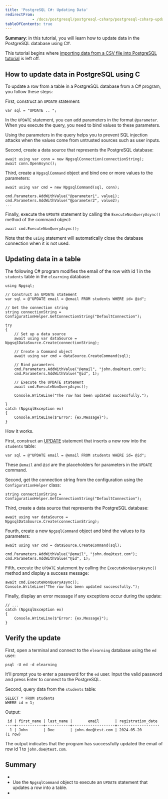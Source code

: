 ```yaml
---
title: 'PostgreSQL C#: Updating Data'
redirectFrom: 
            - /docs/postgresql/postgresql-csharp/postgresql-csharp-update/
tableOfContents: true
---
```



**Summary**: in this tutorial, you will learn how to update data in the PostgreSQL database using C#.





This tutorial begins where [importing data from a CSV file into PostgreSQL tutorial](https://www.postgresqltutorial.com/postgresql-csharp/postgresql-csharp-import-csv-file/) is left off.





## How to update data in PostgreSQL using C





To update a row from a table in a PostgreSQL database from a C# program, you follow these steps:





First, construct an `UPDATE` statement:





```
var sql = "UPDATE .. ";
```





In the `UPDATE` statement, you can add parameters in the format `@parameter`. When you execute the query, you need to bind values to these parameters.





Using the parameters in the query helps you to prevent SQL injection attacks when the values come from untrusted sources such as user inputs.





Second, create a data source that represents the PostgreSQL database:





```
await using var conn = new NpgsqlConnection(connectionString);
await conn.OpenAsync();
```





Third, create a `NpgsqlCommand` object and bind one or more values to the parameters:





```
await using var cmd = new NpgsqlCommand(sql, conn);

cmd.Parameters.AddWithValue("@parameter1", value1);
cmd.Parameters.AddWithValue("@parameter2", value2);
...
```





Finally, execute the `UPDATE` statement by calling the `ExecuteNonQueryAsync()` method of the command object:





```
await cmd.ExecuteNonQueryAsync();
```





Note that the `using` statement will automatically close the database connection when it is not used.





## Updating data in a table





The following C# program modifies the email of the row with id 1 in the `students` table in the `elearning` database:





```
using Npgsql;

// Construct an UPDATE statement
var sql = @"UPDATE email = @email FROM students WHERE id= @id";

// Get the connection string
string connectionString = ConfigurationHelper.GetConnectionString("DefaultConnection");

try
{
    // Set up a data source
    await using var dataSource = NpgsqlDataSource.Create(connectionString);

    // Create a Command object
    await using var cmd = dataSource.CreateCommand(sql);

    // Bind parameters
    cmd.Parameters.AddWithValue("@email", "john.doe@test.com");
    cmd.Parameters.AddWithValue("@id", 1);

    // Execute the UPDATE statement
    await cmd.ExecuteNonQueryAsync();

    Console.WriteLine("The row has been updated successfully.");

}
catch (NpgsqlException ex)
{
    Console.WriteLine($"Error: {ex.Message}");
}
```





How it works.





First, construct an [UPDATE](/docs/postgresql/postgresql-update) statement that inserts a new row into the `students` table:





```
var sql = @"UPDATE email = @email FROM students WHERE id= @id";
```





These `@email` and `@id` are the placeholders for parameters in the `UPDATE` command.





Second, get the connection string from the configuration using the `ConfigurationHelper` class:





```
string connectionString = ConfigurationHelper.GetConnectionString("DefaultConnection");
```





Third, create a data source that represents the PostgreSQL database:





```
await using var dataSource = NpgsqlDataSource.Create(connectionString);
```





Fourth, create a new `NpgsqlCommand` object and bind the values to its parameters:





```
await using var cmd = dataSource.CreateCommand(sql);

cmd.Parameters.AddWithValue("@email", "john.doe@test.com");
cmd.Parameters.AddWithValue("@id", 1);
```





Fifth, execute the `UPDATE` statement by calling the `ExecuteNonQueryAsync()` method and display a success message:





```
await cmd.ExecuteNonQueryAsync();
Console.WriteLine("The row has been updated successfully.");
```





Finally, display an error message if any exceptions occur during the update:





```
// ...
catch (NpgsqlException ex)
{
    Console.WriteLine($"Error: {ex.Message}");
}
```





## Verify the update





First, open a terminal and connect to the `elearning` database using the `ed` user:





```
psql -U ed -d elearning
```





It'll prompt you to enter a password for the `ed` user. Input the valid password and press Enter to connect to the PostgreSQL.





Second, query data from the `students` table:





```
SELECT * FROM students
WHERE id = 1;
```





Output:





```
 id | first_name | last_name |       email       | registration_date
----+------------+-----------+-------------------+-------------------
  1 | John       | Doe       | john.doe@test.com | 2024-05-20
(1 row)
```





The output indicates that the program has successfully updated the email of row id 1 to `john.doe@test.com`.





## Summary





- 
- Use the `NpgsqlCommand` object to execute an `UPDATE` statement that updates a row into a table.
- 


